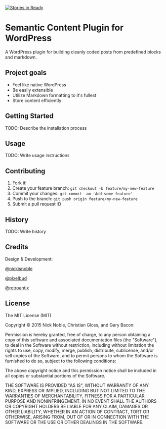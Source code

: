 [![Stories in Ready](https://badge.waffle.io/nickisnoble/Semantic-Content-Editor.png?label=ready&title=Ready)](https://waffle.io/nickisnoble/Semantic-Content-Editor)
# Semantic Content Plugin for WordPress

A WordPress plugin for building cleanly coded posts from predefined blocks and markdown.

## Project goals

- Feel like native WordPress
- Be easily extensible
- Utilize Markdown formatting to it's fullest
- Store content efficiently

## Getting Started

TODO: Describe the installation process

## Usage

TODO: Write usage instructions

## Contributing

1. Fork it!
2. Create your feature branch: `git checkout -b feature/my-new-feature`
3. Commit your changes: `git commit -am 'Add some feature'`
4. Push to the branch: `git push origin feature/my-new-feature`
5. Submit a pull request :D

## History

TODO: Write history

## Credits

Design & Development: 

[@nickisnoble](http://nicknoble.works)

[@pixelbud](http://garybacon.com)

[@retroantix](http://cgloss.com)

## License

The MIT License (MIT)

Copyright &copy; 2015 Nick Noble, Christian Gloss, and Gary Bacon

Permission is hereby granted, free of charge, to any person obtaining a copy
of this software and associated documentation files (the "Software"), to deal
in the Software without restriction, including without limitation the rights
to use, copy, modify, merge, publish, distribute, sublicense, and/or sell
copies of the Software, and to permit persons to whom the Software is
furnished to do so, subject to the following conditions:

The above copyright notice and this permission notice shall be included in all
copies or substantial portions of the Software.

THE SOFTWARE IS PROVIDED "AS IS", WITHOUT WARRANTY OF ANY KIND, EXPRESS OR
IMPLIED, INCLUDING BUT NOT LIMITED TO THE WARRANTIES OF MERCHANTABILITY,
FITNESS FOR A PARTICULAR PURPOSE AND NONINFRINGEMENT. IN NO EVENT SHALL THE
AUTHORS OR COPYRIGHT HOLDERS BE LIABLE FOR ANY CLAIM, DAMAGES OR OTHER
LIABILITY, WHETHER IN AN ACTION OF CONTRACT, TORT OR OTHERWISE, ARISING FROM,
OUT OF OR IN CONNECTION WITH THE SOFTWARE OR THE USE OR OTHER DEALINGS IN THE
SOFTWARE.

